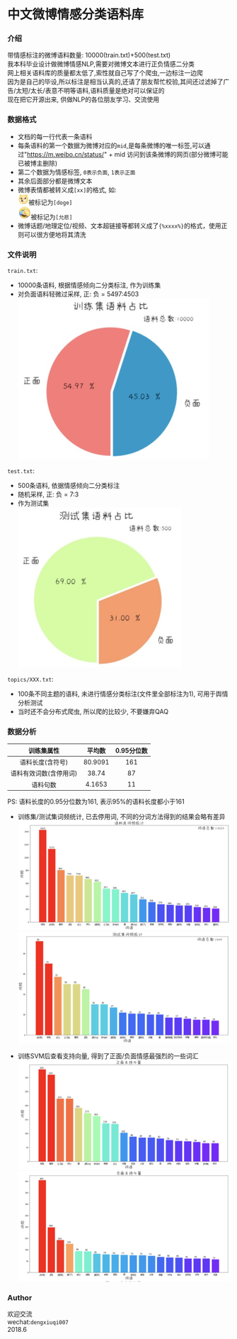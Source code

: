 # 中文微博情感分类语料库

### 介绍
带情感标注的微博语料数量: 10000(train.txt)+500(test.txt)  
我本科毕业设计做微博情感NLP,需要对微博文本进行正负情感二分类  
网上相关语料库的质量都太低了,索性就自己写了个爬虫,一边标注一边爬  
因为是自己的毕设,所以标注是相当认真的,还请了朋友帮忙校验,其间还过滤掉了广告/太短/太长/表意不明等语料,语料质量是绝对可以保证的  
现在把它开源出来, 供做NLP的各位朋友学习、交流使用  

### 数据格式
* 文档的每一行代表一条语料  
* 每条语料的第一个数据为微博对应的`mid`,是每条微博的唯一标签,可以通过"https://m.weibo.cn/status/" + mid 访问到该条微博的网页(部分微博可能已被博主删除)  
* 第二个数据为情感标签, `0表示负面`, `1表示正面`  
* 其余后面部分都是微博文本  
* 微博表情都被转义成`[xx]`的格式, 如:   
![avatar](images/doge.png)被标记为`[doge]`  
![avatar](images/yunbei.png)被标记为`[允悲]`  
* 微博话题/地理定位/视频、文本超链接等都转义成了`{%xxxx%}`的格式，使用正则可以很方便地将其清洗  

### 文件说明
`train.txt`:
* 10000条语料, 根据情感倾向二分类标注, 作为训练集
* 对负面语料轻微过采样, 正: 负 = 5497:4503  
![avatar](images/train_portion.jpg)

`test.txt`:
* 500条语料, 依据情感倾向二分类标注
* 随机采样, 正: 负 = 7:3
* 作为测试集  
![avatar](images/test_portion.jpg)

`topics/XXX.txt`:
* 100条不同主题的语料, 未进行情感分类标注(文件里全部标注为1), 可用于舆情分析测试  
* 当时还不会分布式爬虫, 所以爬的比较少, 不要嫌弃QAQ  

### 数据分析

|  训练集属性  | 平均数 | 0.95分位数 |
| :---: | :---: | :---: |
| 语料长度(含符号) | 80.9091  | 161 |
| 语料有效词数(含停用词)  | 38.74  | 87 |
| 语料句数  | 4.1653  | 11  |
PS: 语料长度的0.95分位数为161, 表示95%的语料长度都小于161

* 训练集/测试集词频统计, 已去停用词, 不同的分词方法得到的结果会略有差异
![avatar](images/train_freq.png)
![avatar](images/test_freq.png)

* 训练SVM后查看支持向量, 得到了正面/负面情感最强烈的一些词汇
![avatar](images/positive_words.png)
![avatar](images/negative_words.png)


### Author
欢迎交流  
wechat:`dengxiuqi007`  
2018.6